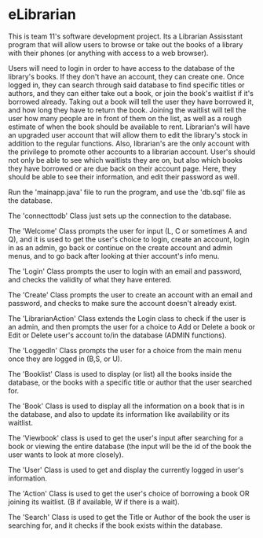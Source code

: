 # eLibrarian
This is team 11's software development project. Its a Librarian Assisstant program that will allow users to browse or take out the books of a library with their phones (or anything with access to a web browser). 

Users will need to login in order to have access to the database of the library's books. If they don't have an account, they can create one. Once logged in, they can search through said database to find specific titles or authors, and they can either take out a book, or join the book's waitlist if it's borrowed already. Taking out a book will tell the user they have borrowed it, and how long they have to return the book. Joining the waitlist will tell the user how many people are in front of them on the list, as well as a rough estimate of when the book should be available to rent. Librarian's will have an upgraded user account that will allow them to edit the library's stock in addition to the regular functions. Also, librarian's are the only account with the privilege to promote other accounts to a librarian account. User's should not only be able to see which waitlists they are on, but also which books they have borrowed or are due back on their account page. Here, they should be able to see their information, and edit their password as well.

Run the 'mainapp.java' file to run the program, and use the 'db.sql' file as the database.

The 'connecttodb' Class just sets up the connection to the database.

The 'Welcome' Class prompts the user for input (L, C or sometimes A and Q), and it is used to get the user's choice to login, create an account, login in as an admin, go back or continue on the create account and admin menus, and to go back after looking at thier account's info menu.

The 'Login' Class prompts the user to login with an email and password, and checks the validity of what they have entered.

The 'Create' Class prompts the user to create an account with an email and password, and checks to make sure the account doesn't already exist.

The 'LibrarianAction' Class extends the Login class to check if the user is an admin, and then prompts the user for a choice to Add or Delete a book or Edit or Delete user's account to/in the database (ADMIN functions).

The 'LoggedIn' Class prompts the user for a choice from the main menu once they are logged in (B,S, or U).

The 'Booklist' Class is used to display (or list) all the books inside the database, or the books with a specific title or author that the user searched for.

The 'Book' Class is used to display all the information on a book that is in the database, and also to update its information like availability or its waitlist.

The 'Viewbook' class is used to get the user's input after searching for a book or viewing the entire database (the input will be the id of the book the user wants to look at more closely).

The 'User' Class is used to get and display the currently logged in user's information.

The 'Action' Class is used to get the user's choice of borrowing a book OR joining its waitlist. (B if available, W if there is a wait).

The 'Search' Class is used to get the Title or Author of the book the user is searching for, and it checks if the book exists within the database.

